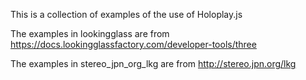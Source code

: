 This is a collection of examples of the use of Holoplay.js

The examples in lookingglass are from https://docs.lookingglassfactory.com/developer-tools/three

The examples in stereo_jpn_org_lkg are from http://stereo.jpn.org/lkg